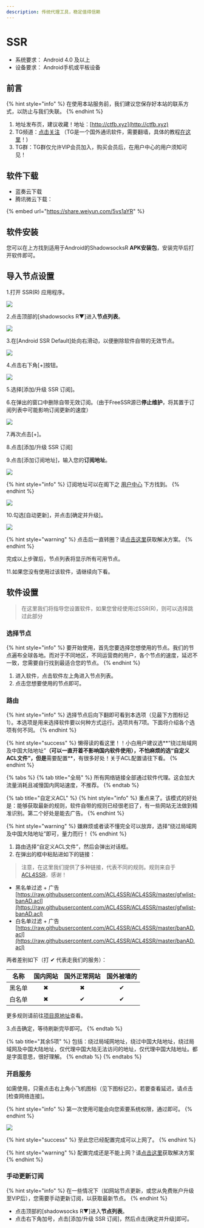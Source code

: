 ```yaml
---
description: 传统代理工具，稳定值得信赖
---
```


# SSR

* 系统要求： Android 4.0 及以上
* 设备要求： Android手机或平板设备

## 前言

{% hint style="info" %}
在使用本站服务前，我们建议您保存好本站的联系方式，以防止与我们失联。
{% endhint %}

1. 地址发布页，建议收藏！地址：[http://ctfb.xyz](http://ctfb.xyz)
2. TG频道：[点击关注](https://t.me/cctcloud) （TG是一个国外通讯软件，需要翻墙，具体的教程[在这里](../../advanced/telegram.md)！\)
3. TG群：TG群仅允许VIP会员加入，购买会员后，在用户中心的用户须知可见！

## 软件下载

* 蓝奏云下载
* 腾讯微云下载：

{% embed url="https://share.weiyun.com/5vs1aYR" %}

## 软件安装

您可以在上方找到适用于Android的ShadowsocksR **APK安装包**，安装完毕后打开软件即可。

## 导入节点设置

1.打开 SSR\(R\) 应用程序。

![](../../.gitbook/assets/android-1.png)

2.点击顶部的\[shadowsocks R▼\]进入**节点列表**。

![](../../.gitbook/assets/android-2.png)

3.在\[Android SSR Default\]处向右滑动，以便删除软件自带的无效节点。

![](../../.gitbook/assets/android-3.png)

4.点击右下角\[+\]按钮。

![](../../.gitbook/assets/android-4.png)

5.选择\[添加/升级 SSR 订阅\]。

6.在弹出的窗口中删除自带无效订阅。（由于FreeSSR源已**停止维护**，将其置于订阅列表中可能影响订阅更新的速度）

![](../../.gitbook/assets/android-5.png)

7.再次点击\[+\]。

8.点击\[添加/升级 SSR 订阅\]

9.点击\[添加订阅地址\]，输入您的**订阅地址**。

![](../../.gitbook/assets/android-6.png)

{% hint style="info" %}
订阅地址可以在阁下之 [用户中心](https://www.tzct.xyz/user) 下方找到。
{% endhint %}

![](../../.gitbook/assets/dyurl.png)

10.勾选\[自动更新\]，并点击\[确定并升级\]。

![](../../.gitbook/assets/android-7.png)

{% hint style="warning" %}
点击后一直转圈？请[点击这里](../../other/faq.md#android)获取解决方案。
{% endhint %}

完成以上步骤后，节点列表将显示所有可用节点。

11.如果您没有使用过该软件，请继续向下看。

## 软件设置

> 在这里我们将指导您设置软件，如果您曾经使用过SSR\(R\)，则可以选择跳过此部分

### 选择节点

{% hint style="info" %}
要开始使用，首先您要选择您想使用的节点。我们的节点遍布全球各地。而对于不同地区，不同运营商的用户，各个节点的速度，延迟不一致，您需要自行找到最适合您的节点。
{% endhint %}

1. 进入软件，点击软件左上角进入节点列表。
2. 点击您想要使用的节点即可。

### 路由

{% hint style="info" %}
选择节点后向下翻即可看到本选项（见最下方图标记1）。本选项是用来选择软件要以何种方式运行。选项共有7项。下面将介绍各个选项有何不同。
{% endhint %}

{% hint style="success" %}
懒得读的看这里！！小白用户建议选**“绕过局域网及中国大陆地址”**（可以一直开着不影响国内软件使用），不怕麻烦的选“自定义ACL文件”，但是**需要配置**，有很多好处！关于ACL配置请往下看。
{% endhint %}

{% tabs %}
{% tab title="全局" %}
所有网络链接全部通过软件代理。这会加大流量消耗且减慢国内网站速度，不推荐。
{% endtab %}

{% tab title="自定义ACL" %}
{% hint style="info" %}
重点来了。该模式的好处是：能够获取最新的规则，软件自带的规则已经很老旧了，有一些网站无法做到精准识别。第二个好处是能去广告。
{% endhint %}

{% hint style="warning" %}
嫌麻烦或者读不懂完全可以放弃，选择“绕过局域网及中国大陆地址”即可，量力而行！
{% endhint %}

1. 路由选择“自定义ACL文件”，然后会弹出对话框。
2. 在弹出的框中粘贴进如下的链接：

> 注意，在这里我们提供了多种链接，代表不同的规则。规则来自于[ACL4SSR](https://github.com/ACL4SSR/ACL4SSR)，感谢！

* 黑名单过滤 + 广告[https://raw.githubusercontent.com/ACL4SSR/ACL4SSR/master/gfwlist-banAD.acl](https://raw.githubusercontent.com/ACL4SSR/ACL4SSR/master/gfwlist-banAD.acl)
* 白名单过滤 + 广告[https://raw.githubusercontent.com/ACL4SSR/ACL4SSR/master/banAD.acl](https://raw.githubusercontent.com/ACL4SSR/ACL4SSR/master/banAD.acl)

两者差别如下（打 ✔ 代表走我们的服务）：

| 名称 | 国内网站 | 国外正常网站 | 国外被墙的 |
| :---: | :---: | :---: | :---: |
| 黑名单 | ✖  | ✖  | ✔  |
| 白名单 | ✖  | ✔  | ✔  |

更多规则请前往[项目原地址](https://github.com/ACL4SSR/ACL4SSR)查看。

3.点击确定，等待刷新完毕即可。
{% endtab %}

{% tab title="其余5项" %}
包括：绕过局域网地址，绕过中国大陆地址，绕过局域网及中国大陆地址，仅代理中国大陆无法访问的地址，仅代理中国大陆地址。都是字面意思，很好理解。
{% endtab %}
{% endtabs %}



### 开启服务

如需使用，只需点击右上角小飞机图标（见下图标记2）。若要查看延迟，请点击\[检查网络连接\]。

{% hint style="info" %}
第一次使用可能会向您索要系统权限，通过即可。
{% endhint %}

![](../../.gitbook/assets/android-8.png)

{% hint style="success" %}
至此您已经配置完成可以上网了。
{% endhint %}

{% hint style="warning" %}
配置完成还是不能上网？请[点击这里](../../other/faq.md#android)获取解决方案
{% endhint %}

### 手动更新订阅

{% hint style="info" %}
在一些情况下（如网站节点更新，或您从免费账户升级至VIP后），您需要手动更新订阅，以获取最新节点。
{% endhint %}

* 点击顶部的\[shadowsocks R▼\]进入**节点列表**。
* 点击右下角加号，点击\[添加/升级 SSR 订阅\]，然后点击\[确定并升级\]即可。

